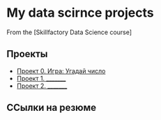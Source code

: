 # My data scirnce projects
From the [Skillfactory Data Science course]

## Проекты

* [Проект 0. Игра: Угадай число](https://github.com/ZlatanSU87/test_2024/tree/main/project_0)
* [Проект 1. _______](__________)
* [Проект 2. _______](__________)

## ССылки на резюме
